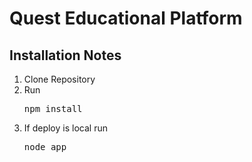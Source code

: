 <h1>Quest Educational Platform</h1>

<h2>Installation Notes</h2>

<ol>
    <li>Clone Repository</li>
    <li>Run <pre>npm install</pre></li>
    <li>If deploy is local run <pre>node app</pre></li>
</ol>